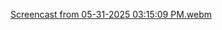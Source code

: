 [Screencast from 05-31-2025 03:15:09 PM.webm](https://github.com/user-attachments/assets/56ed283f-42da-4dbd-b8bf-163e8277c11c)
